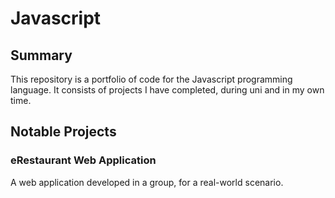 # Javascript
## Summary
This repository is a portfolio of code for the Javascript programming language. It consists of projects I have completed, during uni and in my own time.

## Notable Projects
### eRestaurant Web Application
A web application developed in a group, for a real-world scenario.
